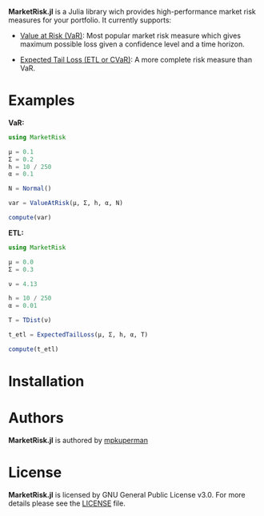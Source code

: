 **MarketRisk.jl** is a Julia library wich provides high-performance market risk measures for your portfolio. It currently supports:

-  [Value at Risk (VaR)](https://en.wikipedia.org/wiki/Value_at_risk): Most popular market risk measure which gives maximum possible loss given a confidence level and a time horizon.

- [Expected Tail Loss (ETL or CVaR)](https://en.wikipedia.org/wiki/Expected_shortfall): A more complete risk measure than VaR.


# Examples

**VaR:**

```Julia 
using MarketRisk

μ = 0.1
Σ = 0.2
h = 10 / 250
α = 0.1

N = Normal()

var = ValueAtRisk(μ, Σ, h, α, N)

compute(var)
```

**ETL:**

```Julia 
using MarketRisk

μ = 0.0
Σ = 0.3

ν = 4.13

h = 10 / 250
α = 0.01

T = TDist(ν)

t_etl = ExpectedTailLoss(μ, Σ, h, α, T)

compute(t_etl)
```

# Installation
# Authors

**MarketRisk.jl** is authored by [mpkuperman](https://github.com/mpkuperman)

# License

**MarketRisk.jl** is licensed by GNU General Public License v3.0. For more details please see the [LICENSE](https://github.com/mpkuperman/MarketRisk.jl/blob/main/LICENSE) file.
